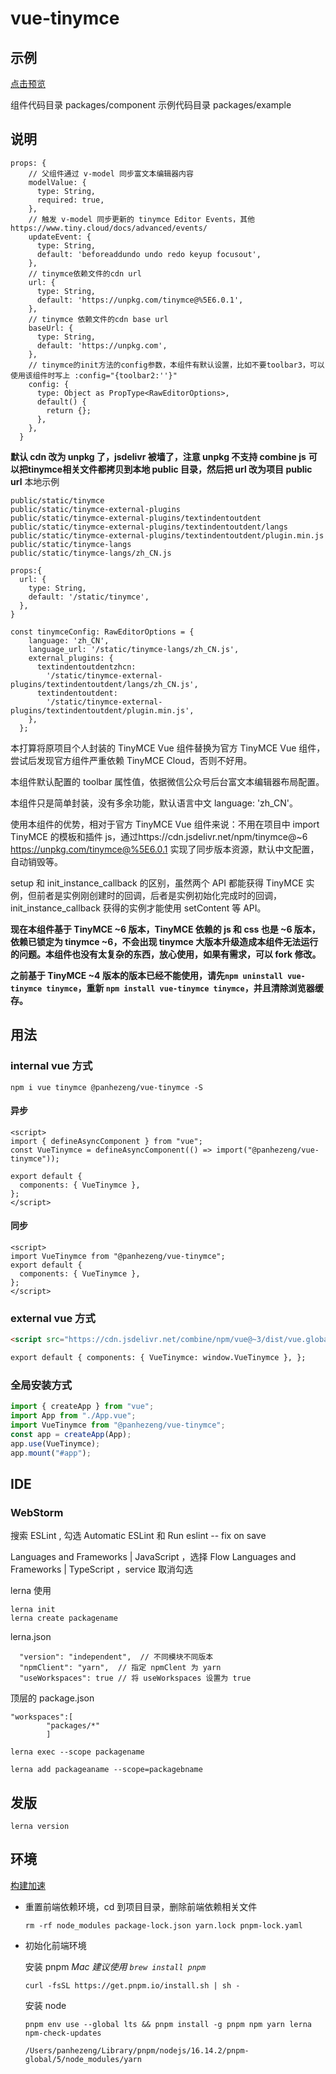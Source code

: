 # vue-tinymce

## 示例

[点击预览](https://panhezeng.github.io/vue-tinymce/)

组件代码目录 packages/component
示例代码目录 packages/example

## 说明
```
props: {
    // 父组件通过 v-model 同步富文本编辑器内容
    modelValue: {
      type: String,
      required: true,
    },
    // 触发 v-model 同步更新的 tinymce Editor Events，其他 https://www.tiny.cloud/docs/advanced/events/
    updateEvent: {
      type: String,
      default: 'beforeaddundo undo redo keyup focusout',
    },
    // tinymce依赖文件的cdn url
    url: {
      type: String,
      default: 'https://unpkg.com/tinymce@%5E6.0.1',
    },
    // tinymce 依赖文件的cdn base url
    baseUrl: {
      type: String,
      default: 'https://unpkg.com',
    },
    // tinymce的init方法的config参数，本组件有默认设置，比如不要toolbar3，可以使用该组件时写上 :config="{toolbar2:''}"
    config: {
      type: Object as PropType<RawEditorOptions>,
      default() {
        return {};
      },
    },
  }
```

**默认 cdn 改为 unpkg 了，jsdelivr 被墙了，注意 unpkg 不支持 combine js**
**可以把tinymce相关文件都拷贝到本地 public 目录，然后把 url 改为项目 public url**
本地示例
```
public/static/tinymce
public/static/tinymce-external-plugins
public/static/tinymce-external-plugins/textindentoutdent
public/static/tinymce-external-plugins/textindentoutdent/langs
public/static/tinymce-external-plugins/textindentoutdent/plugin.min.js
public/static/tinymce-langs
public/static/tinymce-langs/zh_CN.js

props:{
  url: {
    type: String,
    default: '/static/tinymce',
  },
}

const tinymceConfig: RawEditorOptions = {
    language: 'zh_CN',
    language_url: '/static/tinymce-langs/zh_CN.js',
    external_plugins: {
      textindentoutdentzhcn:
        '/static/tinymce-external-plugins/textindentoutdent/langs/zh_CN.js',
      textindentoutdent:
        '/static/tinymce-external-plugins/textindentoutdent/plugin.min.js',
    },
  };  
```


本打算将原项目个人封装的 TinyMCE Vue 组件替换为官方 TinyMCE Vue 组件，尝试后发现官方组件严重依赖 TinyMCE Cloud，否则不好用。

本组件默认配置的 toolbar 属性值，依据微信公众号后台富文本编辑器布局配置。

本组件只是简单封装，没有多余功能，默认语言中文 language: 'zh_CN'。

使用本组件的优势，相对于官方 TinyMCE Vue 组件来说：不用在项目中 import TinyMCE 的模板和插件 js，通过https://cdn.jsdelivr.net/npm/tinymce@~6  https://unpkg.com/tinymce@%5E6.0.1 实现了同步版本资源，默认中文配置，自动销毁等。

setup 和 init_instance_callback 的区别，虽然两个 API 都能获得 TinyMCE 实例，但前者是实例刚创建时的回调，后者是实例初始化完成时的回调，init_instance_callback 获得的实例才能使用 setContent 等 API。

**现在本组件基于 TinyMCE ~6 版本，TinyMCE 依赖的 js 和 css 也是 ~6 版本，依赖已锁定为 tinymce ~6，不会出现 tinymce 大版本升级造成本组件无法运行的问题。本组件也没有太复杂的东西，放心使用，如果有需求，可以 fork 修改。**

**之前基于 TinyMCE ~4 版本的版本已经不能使用，请先`npm uninstall vue-tinymce tinymce`，重新 `npm install vue-tinymce tinymce`，并且清除浏览器缓存。**

## 用法

### internal vue 方式

`npm i vue tinymce @panhezeng/vue-tinymce -S`

#### 异步

```vue
<script>
import { defineAsyncComponent } from "vue";
const VueTinymce = defineAsyncComponent(() => import("@panhezeng/vue-tinymce"));

export default {
  components: { VueTinymce },
};
</script>
```

#### 同步

```vue
<script>
import VueTinymce from "@panhezeng/vue-tinymce";
export default {
  components: { VueTinymce },
};
</script>
```

### external vue 方式

```html
<script src="https://cdn.jsdelivr.net/combine/npm/vue@~3/dist/vue.global.min.js,npm/tinymce@~5/tinymce.min.js,npm/@panhezeng/vue-tinymce@~3/dist/vue-tinymce.umd.js"></script>

export default { components: { VueTinymce: window.VueTinymce }, };
```

### 全局安装方式

```js
import { createApp } from "vue";
import App from "./App.vue";
import VueTinymce from "@panhezeng/vue-tinymce";
const app = createApp(App);
app.use(VueTinymce);
app.mount("#app");
```

## IDE

### WebStorm

搜索 ESLint , 勾选 Automatic ESLint 和 Run eslint -- fix on save

Languages and Frameworks | JavaScript ，选择 Flow
Languages and Frameworks | TypeScript ，service 取消勾选

lerna 使用

```
lerna init
lerna create packagename
```

lerna.json

```
  "version": "independent",  // 不同模块不同版本
  "npmClient": "yarn",  // 指定 npmClent 为 yarn
  "useWorkspaces": true // 将 useWorkspaces 设置为 true
```

顶层的 package.json

```
"workspaces":[
        "packages/*"
        ]
```

```
lerna exec --scope packagename

lerna add packageaname --scope=packagebname

```

## 发版

`lerna version`

## 环境

[构建加速](https://help.aliyun.com/document_detail/202442.html)

- 重置前端依赖环境，cd 到项目目录，删除前端依赖相关文件

  ```shell
  rm -rf node_modules package-lock.json yarn.lock pnpm-lock.yaml
  ```

- 初始化前端环境

  安装 pnpm _Mac 建议使用 `brew install pnpm`_

  ```shell
  curl -fsSL https://get.pnpm.io/install.sh | sh -
  ```

  安装 node

  ```shell
  pnpm env use --global lts && pnpm install -g pnpm npm yarn lerna npm-check-updates
  ```

  ```
  /Users/panhezeng/Library/pnpm/nodejs/16.14.2/pnpm-global/5/node_modules/yarn
  ```
